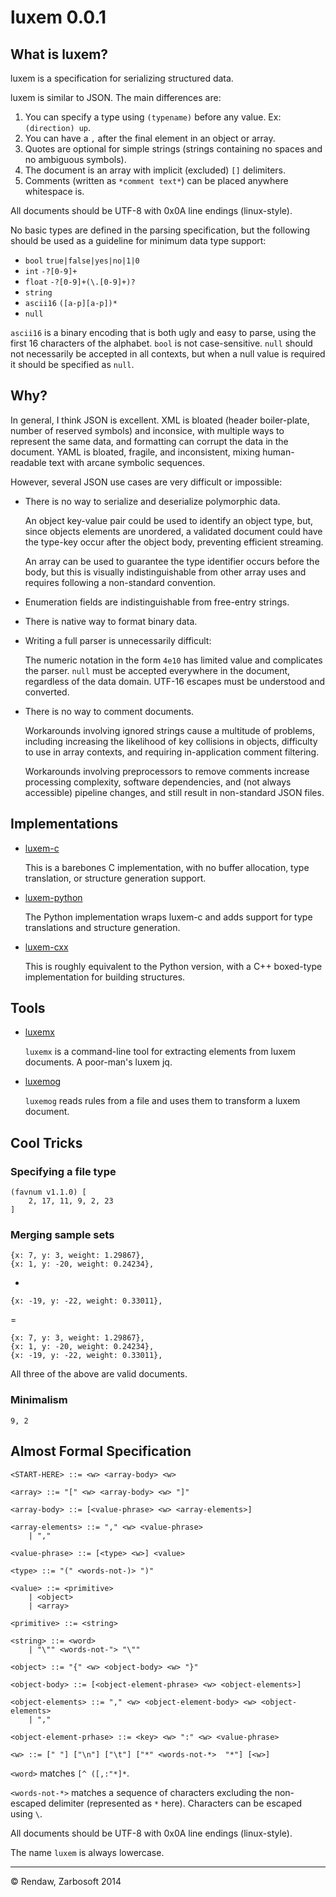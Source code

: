 # luxem 0.0.1

## What is luxem?

luxem is a specification for serializing structured data.  

luxem is similar to JSON.  The main differences are:

1. You can specify a type using `(typename)` before any value. Ex: `(direction) up`.
2. You can have a `,` after the final element in an object or array.
3. Quotes are optional for simple strings (strings containing no spaces and no ambiguous symbols).
4. The document is an array with implicit (excluded) `[]` delimiters.
5. Comments (written as `*comment text*`) can be placed anywhere whitespace is.

All documents should be UTF-8 with 0x0A line endings (linux-style).

No basic types are defined in the parsing specification, but the following should be used as a guideline for minimum data type support:

* `bool` `true|false|yes|no|1|0`
* `int` `-?[0-9]+`
* `float` `-?[0-9]+(\.[0-9]+)?`
* `string`
* `ascii16` `([a-p][a-p])*`
* `null`

`ascii16` is a binary encoding that is both ugly and easy to parse, using the first 16 characters of the alphabet.  `bool` is not case-sensitive.  `null` should not necessarily be accepted in all contexts, but when a null value is required it should be specified as `null`.

## Why?

In general, I think JSON is excellent.  XML is bloated (header boiler-plate, number of reserved symbols) and inconsice, with multiple ways to represent the same data, and formatting can corrupt the data in the document.  YAML is bloated, fragile, and inconsistent, mixing human-readable text with arcane symbolic sequences.

However, several JSON use cases are very difficult or impossible:

- There is no way to serialize and deserialize polymorphic data.  

  An object key-value pair could be used to identify an object type, but, since objects elements are unordered, a validated document could have the type-key occur after the object body, preventing efficient streaming.

  An array can be used to guarantee the type identifier occurs before the body, but this is visually indistinguishable from other array uses and requires following a non-standard convention.

- Enumeration fields are indistinguishable from free-entry strings.

- There is native way to format binary data.

- Writing a full parser is unnecessarily difficult:

  The numeric notation in the form `4e10` has limited value and complicates the parser.  `null` must be accepted everywhere in the document, regardless of the data domain.  UTF-16 escapes must be understood and converted.

- There is no way to comment documents.

  Workarounds involving ignored strings cause a multitude of problems, including increasing the likelihood of key collisions in objects, difficulty to use in array contexts, and requiring in-application comment filtering.  

  Workarounds involving preprocessors to remove comments increase processing complexity, software dependencies, and (not always accessible) pipeline changes, and still result in non-standard JSON files.

## Implementations

- [luxem-c](https://github.com/Rendaw/luxem-c)

  This is a barebones C implementation, with no buffer allocation, type translation, or structure generation support.

- [luxem-python](https://github.com/Rendaw/luxem-python)

  The Python implementation wraps luxem-c and adds support for type translations and structure generation.

- [luxem-cxx](https://github.com/Rendaw/luxem-cxx)

  This is roughly equivalent to the Python version, with a C++ boxed-type implementation for building structures.

## Tools

- [luxemx](https://github.com/Rendaw/luxemx)

  `luxemx` is a command-line tool for extracting elements from luxem documents.  A poor-man's luxem jq.

- [luxemog](https://github.com/Rendaw/luxemog)

  `luxemog` reads rules from a file and uses them to transform a luxem document.

## Cool Tricks

### Specifying a file type

```luxem
(favnum v1.1.0) [
	2, 17, 11, 9, 2, 23
]
```

### Merging sample sets

```luxem
{x: 7, y: 3, weight: 1.29867},
{x: 1, y: -20, weight: 0.24234},
```

+

```luxem
{x: -19, y: -22, weight: 0.33011},
```

 =

```luxem
{x: 7, y: 3, weight: 1.29867},
{x: 1, y: -20, weight: 0.24234},
{x: -19, y: -22, weight: 0.33011},
```

All three of the above are valid documents.

### Minimalism

```luxem
9, 2
```

## Almost Formal Specification
```
<START-HERE> ::= <w> <array-body> <w>

<array> ::= "[" <w> <array-body> <w> "]"

<array-body> ::= [<value-phrase> <w> <array-elements>]

<array-elements> ::= "," <w> <value-phrase>
	| ","

<value-phrase> ::= [<type> <w>] <value>

<type> ::= "(" <words-not-)> ")"

<value> ::= <primitive>
	| <object>
	| <array>

<primitive> ::= <string>

<string> ::= <word>
	| "\"" <words-not-"> "\""

<object> ::= "{" <w> <object-body> <w> "}"

<object-body> ::= [<object-element-phrase> <w> <object-elements>]

<object-elements> ::= "," <w> <object-element-body> <w> <object-elements>
	| ","

<object-element-prhase> ::= <key> <w> ":" <w> <value-phrase>

<w> ::= [" "] ["\n"] ["\t"] ["*" <words-not-*>  "*"] [<w>]

```
`<word>` matches `[^ ([,:"*]*`.

`<words-not-*>` matches a sequence of characters excluding the non-escaped delimiter (represented as `*` here).  Characters can be escaped using `\`.

All documents should be UTF-8 with 0x0A line endings (linux-style).

The name `luxem` is always lowercase.

---
&copy; Rendaw, Zarbosoft 2014

